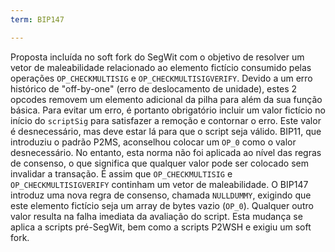 ```yaml
---
term: BIP147

---
```

Proposta incluída no soft fork do SegWit com o objetivo de resolver um vetor de maleabilidade relacionado ao elemento fictício consumido pelas operações `OP_CHECKMULTISIG` e `OP_CHECKMULTISIGVERIFY`. Devido a um erro histórico de "off-by-one" (erro de deslocamento de unidade), estes 2 opcodes removem um elemento adicional da pilha para além da sua função básica. Para evitar um erro, é portanto obrigatório incluir um valor fictício no início do `scriptSig` para satisfazer a remoção e contornar o erro. Este valor é desnecessário, mas deve estar lá para que o script seja válido. BIP11, que introduziu o padrão P2MS, aconselhou colocar um `OP_0` como o valor desnecessário. No entanto, esta norma não foi aplicada ao nível das regras de consenso, o que significa que qualquer valor pode ser colocado sem invalidar a transação. É assim que `OP_CHECKMULTISIG` e `OP_CHECKMULTISIGVERIFY` continham um vetor de maleabilidade. O BIP147 introduz uma nova regra de consenso, chamada `NULLDUMMY`, exigindo que este elemento fictício seja um array de bytes vazio (`OP_0`). Qualquer outro valor resulta na falha imediata da avaliação do script. Esta mudança se aplica a scripts pré-SegWit, bem como a scripts P2WSH e exigiu um soft fork.